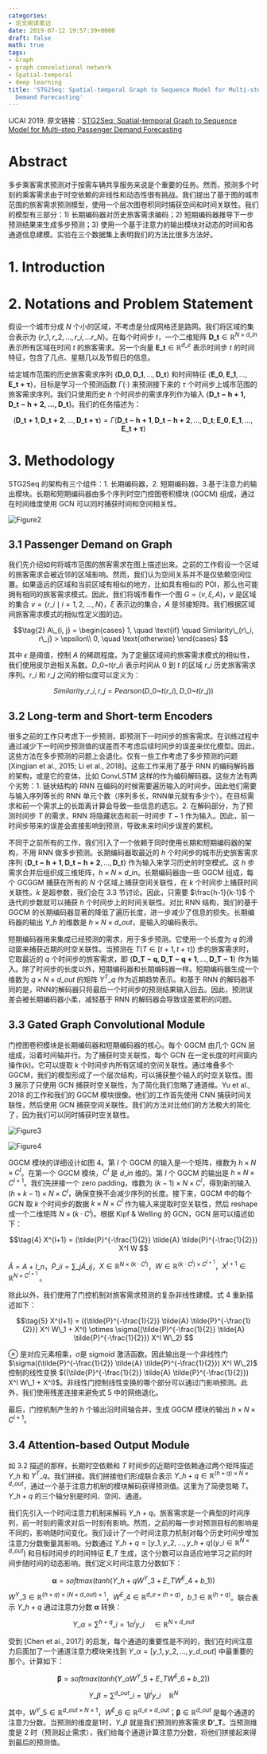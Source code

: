 ```yaml
---
categories:
- 论文阅读笔记
date: 2019-07-12 19:57:39+0000
draft: false
math: true
tags:
- Graph
- graph convolutional network
- Spatial-temporal
- deep learning
title: 'STG2Seq: Spatial-temporal Graph to Sequence Model for Multi-step Passenger
  Demand Forecasting'
---
```

IJCAI 2019. 原文链接：[STG2Seq: Spatial-temporal Graph to Sequence Model for Multi-step Passenger
  Demand Forecasting](https://arxiv.org/abs/1905.10069.pdf)
<!--more-->

# Abstract

多步乘客需求预测对于按需车辆共享服务来说是个重要的任务。然而，预测多个时刻的乘客需求由于时空依赖的非线性和动态性很有挑战。我们提出了基于图的城市范围的旅客需求预测模型，使用一个层次图卷积同时捕获空间和时间关联性。我们的模型有三部分：1) 长期编码器对历史旅客需求编码；2) 短期编码器推导下一步预测结果来生成多步预测；3) 使用一个基于注意力的输出模块对动态的时间和各通道信息建模。实验在三个数据集上表明我们的方法比很多方法好。

# 1. Introduction

# 2. Notations and Problem Statement

假设一个城市分成 $N$ 个小的区域，不考虑是分成网格还是路网。我们将区域的集合表示为 $\lbrace r\_1, r\_2, \dots, r\_i, \dots r\_N \rbrace$。在每个时间步 $t$，一个二维矩阵 $\boldsymbol{D\_t} \in \mathbb{R}^{N \times d\_{in}}$ 表示所有区域在时间 $t$ 的旅客需求。另一个向量 $\boldsymbol{E\_t} \in \mathbb{R}^{d\_e}$ 表示时间步 $t$ 的时间特征，包含了几点、星期几以及节假日的信息。

给定城市范围的历史旅客需求序列 $\lbrace \bm{D\_0}, \bm{D\_1}, \dots, \bm{D\_t} \rbrace$ 和时间特征 $\lbrace \bm{E\_0}, \bm{E\_1}, \dots, \bm{E\_{t+\tau}} \rbrace$，目标是学习一个预测函数 $\Gamma(\cdot)$ 来预测接下来的 $\tau$ 个时间步上城市范围的旅客需求序列。我们只使用历史 $h$ 个时间步的需求序列作为输入 $\lbrace \bm{D\_{t-h+1}, \bm{D\_{t-h+2}}, \dots, \bm{D\_t}} \rbrace$。我们的任务描述为：

$$\tag{1}
(\bm{D\_{t+1}}, \bm{D\_{t+2}}, \dots, \bm{D\_{t+\tau}}) = \Gamma(\bm{D\_{t-h+1}}, \bm{D\_{t-h+2}}, \dots, \bm{D\_t}; \bm{E\_0}, \bm{E\_1}, \dots, \bm{E\_{t+\tau}})
$$

# 3. Methodology

STG2Seq 的架构有三个组件：1. 长期编码器，2. 短期编码器，3.基于注意力的输出模块。长期和短期编码器由多个序列时空门控图卷积模块 (GGCM) 组成，通过在时间维度使用 GCN 可以同时捕获时间和空间相关性。

![Figure2](/images/stg2seq-spatial-temporal-graph-to-sequence-model-for-multi-step-passenger-demand-forecasting/Fig2.JPG)

## 3.1 Passenger Demand on Graph

我们先介绍如何将城市范围的旅客需求在图上描述出来。之前的工作假设一个区域的旅客需求会被近邻的区域影响。然而，我们认为空间关系并不是仅依赖空间位置。如果遥远的区域和当前区域有相似的地方，比如具有相似的 POI，那么也可能拥有相同的旅客需求模式。因此，我们将城市看作一个图 $G = (v, \xi, A)$，$v$ 是区域的集合 $v = \lbrace r\_i \mid i=1,2,\dots,N \rbrace$，$\xi$ 表示边的集合，$A$ 是邻接矩阵。我们根据区域间旅客需求模式的相似性定义图的边。

$$\tag{2}
A\_{i, j} = \begin{cases}
1, \quad \text{if} \quad Similarity\_{r\_i, r\_j} > \epsilon\\
0, \quad \text{otherwise}
\end{cases}
$$

其中 $\epsilon$ 是阈值，控制 $A$ 的稀疏程度。为了定量区域间的旅客需求模式的相似性，我们使用皮尔逊相关系数。$D\_{0\text{\textasciitilde}t}(r\_i)$ 表示时间从 0 到 $t$ 的区域 $r\_i$ 历史旅客需求序列。$r\_i$ 和 $r\_j$ 之间的相似度可以定义为：

$$\tag{3}
Similarity\_{r\_i, r\_j} = Pearson(D\_{0\text{\textasciitilde}t}(r\_i), D\_{0\text{\textasciitilde}t}(r\_j))
$$

## 3.2 Long-term and Short-term Encoders

很多之前的工作只考虑下一步预测，即预测下一时间步的旅客需求。在训练过程中通过减少下一时间步预测值的误差而不考虑后续时间步的误差来优化模型。因此，这些方法在多步预测的问题上会退化。仅有一些工作考虑了多步预测的问题 [Xingjian et al., 2015; Li et al., 2018]。这些工作采用了基于 RNN 的编码解码器的架构，或是它的变体，比如 ConvLSTM 这样的作为编码解码器。这些方法有两个劣势：1. 链状结构的 RNN 在编码的时候需要遍历输入的时间步。因此他们需要与输入序列等长的 RNN 单元个数（序列多长，RNN单元就有多少个）。在目标需求和前一个需求上的长距离计算会导致一些信息的遗忘。2. 在解码部分，为了预测时间步 $T$ 的需求，RNN 将隐藏状态和前一时间步 $T-1$ 作为输入。因此，前一时间步带来的误差会直接影响到预测，导致未来时间步误差的累积。

不同于之前所有的工作，我们引入了一个依赖于同时使用长期和短期编码器的架构，不用 RNN 做多步预测。长期编码器取最近的 $h$ 个时间步的城市历史旅客需求序列 $\lbrace \bm{D\_{t-h+1}}, \bm{D\_{t-h+2}}, \dots, \bm{D\_t} \rbrace$ 作为输入来学习历史的时空模式。这 $h$ 步需求合并后组织成三维矩阵，$h \times N \times d\_{in}$。长期编码器由一些 GGCM 组成，每个 GCGGM 捕获在所有的 $N$ 个区域上捕获空间关联性，在 $k$ 个时间步上捕获时间关联性。$k$ 是超参数，我们会在 3.3 节讨论。因此，只需要 $\frac{h-1}{k-1}$ 个迭代的步数就可以捕获 $h$ 个时间步上的时间关联性。对比 RNN 结构，我们的基于 GGCM 的长期编码器显著的降低了遍历长度，进一步减少了信息的损失。长期编码器的输出 $Y\_h$ 的维数是 $h \times N \times d\_{out}$，是输入的编码表示。

短期编码器用来集成已经预测的需求，用于多步预测。它使用一个长度为 $q$ 的滑动窗来捕获近期的时空关联性。当预测在 $T(T \in [t+1,t+\tau])$ 步的旅客需求时，它取最近的 $q$ 个时间步的旅客需求，即 $\lbrace \bm{D\_{T-q}}, \bm{D\_{T-q+1}}, \dots, \bm{D\_{T-1}} \rbrace$ 作为输入。除了时间步的长度以外，短期编码器和长期编码器一样。短期编码器生成一个维数为 $q \times N \times d\_{out}$ 的矩阵 $Y^T\_q$ 作为近期趋势表示。和基于 RNN 的解码器不同的是，RNN的解码器只将最后一个时间步的预测结果输入回去。因此，预测误差会被长期编码器小柔，减轻基于 RNN 的解码器会导致误差累积的问题。

## 3.3 Gated Graph Convolutional Module

门控图卷积模块是长期编码器和短期编码器的核心。每个 GGCM 由几个 GCN 层组成，沿着时间轴并行。为了捕获时空关联性，每个 GCN 在一定长度的时间窗内操作($k$)。它可以提取 $k$ 个时间步内所有区域的空间关联性。通过堆叠多个 GGCM，我们的模型形成了一个层次结构，可以捕获整个输入的时空关联性。图 3 展示了只使用 GCN 捕获时空关联性，为了简化我们忽略了通道维。Yu et al., 2018 的工作和我们的 GGCM 模块很像。他们的工作首先使用 CNN 捕获时间关联性，然后使用 GCN 捕获空间关联性。我们的方法对比他们的方法极大的简化了，因为我们可以同时捕获时空关联性。

![Figure3](/images/stg2seq-spatial-temporal-graph-to-sequence-model-for-multi-step-passenger-demand-forecasting/Fig3.JPG)

![Figure4](/images/stg2seq-spatial-temporal-graph-to-sequence-model-for-multi-step-passenger-demand-forecasting/Fig4.JPG)

GGCM 模块的详细设计如图 4。第 $l$ 个 GGCM 的输入是一个矩阵，维数为 $h \times N \times C^l$。在第一个 GGCM 模块，$C^l$ 是 $d\_{in}$ 维的。第 $l$ 个 GGCM 的输出是 $h \times N \times C^{l+1}$。我们先拼接一个 zero padding，维数为 $(k-1) \times N \times C^l$，得到新的输入 $(h+k-1) \times N \times C^l$，确保变换不会减少序列的长度。接下来，GGCM 中的每个 GCN 取 $k$ 个时间步的数据 $k \times N \times C^l$ 作为输入来提取时空关联性，然后 reshape 成一个二维矩阵 $N \times (k \cdot C^l)$。根据 Kipf & Welling 的 GCN，GCN 层可以描述如下：

$$\tag{4}
X^{l+1} = (\tilde{P}^{-\frac{1}{2}} \tilde{A} \tilde{P}^{-\frac{1}{2}}) X^l W
$$

$\tilde{A} = A + I\_n$，$\tilde{P}\_{ii} = \sum\_j \tilde{A}\_{ij}$，$X \in \mathbb{R}^{N \times (k \cdot C^l)}$，$W \in \mathbb{R}^{(k \cdot C^l) \times C^{l+1}}$，$X^{l+1} \in \mathbb{R}^{N \times C^{l+1}}$
。

除此以外，我们使用了门控机制对旅客需求预测的复杂非线性建模。式 4 重新描述如下：

$$\tag{5}
X^{l+1} = ((\tilde{P}^{-\frac{1}{2}} \tilde{A} \tilde{P}^{-\frac{1}{2}}) X^l W\_1 + X^l) \otimes \sigma((\tilde{P}^{-\frac{1}{2}} \tilde{A} \tilde{P}^{-\frac{1}{2}}) X^l W\_2)
$$

$\otimes$ 是对应元素相乘，$\sigma$是 sigmoid 激活函数。因此输出是一个非线性门 $\sigma((\tilde{P}^{-\frac{1}{2}} \tilde{A} \tilde{P}^{-\frac{1}{2}}) X^l W\_2)$ 控制的线性变换 $((\tilde{P}^{-\frac{1}{2}} \tilde{A} \tilde{P}^{-\frac{1}{2}}) X^l W\_1 + X^l)$。非线性门控制线性变换的哪个部分可以通过门影响预测。此外，我们使用残差连接来避免式 5 中的网络退化。

最后，门控机制产生的 $h$ 个输出沿时间轴合并，生成 GGCM 模块的输出 $h \times N \times C^{l+1}$。

## 3.4 Attention-based Output Module

如 3.2 描述的那样，长期时空依赖和 $T$ 时间步的近期时空依赖通过两个矩阵描述 $Y\_h$ 和 $Y^T\_q$。我们拼接。我们拼接他们形成联合表示 $Y\_{h+q} \in \mathbb{R}^{(h+q) \times N \times d\_{out}}$，通过一个基于注意力机制的模块解码获得预测值。这里为了简便忽略 $T$。$Y\_{h+q}$ 的三个轴分别是时间、空间、通道。

我们先引入一个时间注意力机制来解码 $Y\_{h+q}$。旅客需求是一个典型的时间序列，前一时刻的需求对后一时刻有影响。然而，之前的每一步对预测目标的影响是不同的，影响随时间变化。我们设计了一个时间注意力机制对每个历史时间步增加注意力分数衡量其影响。分数通过 $Y\_{h+q} = [y\_1, y\_2, \dots, y\_{h+q}](y\_i \in \mathbb{R}^{N \times d\_{out}})$ 和目标时间步的时间特征 $\bm{E}\_T$ 生成，这个分数可以自适应地学习之前的时间步随时间的动态影响。我们定义时间注意力分数如下：

$$\tag{6}
\bm{\alpha} = softmax(tanh(Y\_{h+q} W^Y\_3 + E\_T W^E\_4 + b\_1))
$$

$W^Y\_3 \in \mathbb{R}^{(h+q) \times (N \times d\_{out}) \times 1}$，$W^E\_4 \in \mathbb{R}^{d\_e \times (h+q)}$，$b\_1 \in \mathbb{R}^{(h+q)}$。联合表示 $Y\_{h+q}$ 通过注意力分数 $\bm{\alpha}$ 转换：

$$\tag{7}
Y\_{\alpha} = \sum^{h+q}\_{i=1} \alpha^i y\_i \quad \in \mathbb{R}^{N \times d\_{out}}
$$

受到 [Chen et al., 2017] 的启发，每个通道的重要性是不同的，我们在时间注意力后面加了一个通道注意力模块来找到 $Y\_\alpha = [y\_1, y\_2, \dots, y\_{d\_{out}}]$ 中最重要的那个。计算如下：

$$\tag{8}
\bm\beta = softmax(tanh(Y\_\alpha W^Y\_5 + E\_T W^E\_6 + b\_2))
$$

$$\tag{9}
Y\_{\beta} = \sum^{d\_{out}}\_{i=1} \beta^i y\_i \quad \mathbb{R}^N
$$

其中，$W^Y\_5 \in \mathbb{R}^{d\_{out} \times N \times 1}$，$W^E\_6 \in \mathbb{R}^{d\_e \times d\_{out}}$；$\bm\beta \in \mathbb{R}^{d\_{out}}$ 是每个通道的注意力分数。当预测的维度是1时，$Y\_\beta$ 就是我们预测的旅客需求 $\bm{D'\_T}$。当预测维度是 2 时（预测起止需求），我们给每个通道计算注意力分数，将他们拼接起来得到最后的预测值。
